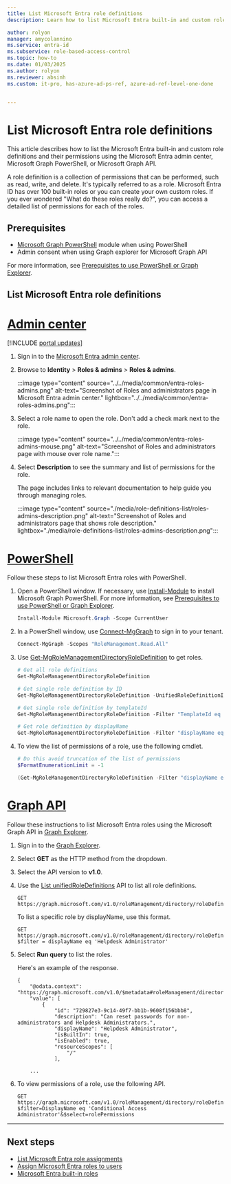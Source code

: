 ```yaml
---
title: List Microsoft Entra role definitions
description: Learn how to list Microsoft Entra built-in and custom role definitions and their permissions using the Microsoft Entra admin center, Microsoft Graph PowerShell, or Microsoft Graph API.

author: rolyon
manager: amycolannino
ms.service: entra-id
ms.subservice: role-based-access-control
ms.topic: how-to
ms.date: 01/03/2025
ms.author: rolyon
ms.reviewer: absinh
ms.custom: it-pro, has-azure-ad-ps-ref, azure-ad-ref-level-one-done


---
```

# List Microsoft Entra role definitions

This article describes how to list the Microsoft Entra built-in and custom role definitions and their permissions using the Microsoft Entra admin center, Microsoft Graph PowerShell, or Microsoft Graph API.

A role definition is a collection of permissions that can be performed, such as read, write, and delete. It's typically referred to as a role. Microsoft Entra ID has over 100 built-in roles or you can create your own custom roles. If you ever wondered "What do these roles really do?", you can access a detailed list of permissions for each of the roles.

## Prerequisites

- [Microsoft Graph PowerShell](/powershell/microsoftgraph/installation) module when using PowerShell
- Admin consent when using Graph explorer for Microsoft Graph API

For more information, see [Prerequisites to use PowerShell or Graph Explorer](prerequisites.md).

## List Microsoft Entra role definitions

# [Admin center](#tab/admin-center)

[!INCLUDE [portal updates](~/includes/portal-update.md)]

1. Sign in to the [Microsoft Entra admin center](https://entra.microsoft.com).

1. Browse to **Identity** > **Roles & admins** > **Roles & admins**.

    :::image type="content" source="../../media/common/entra-roles-admins.png" alt-text="Screenshot of Roles and administrators page in Microsoft Entra admin center." lightbox="../../media/common/entra-roles-admins.png":::

1. Select a role name to open the role. Don't add a check mark next to the role.

    :::image type="content" source="../../media/common/entra-roles-admins-mouse.png" alt-text="Screenshot of Roles and administrators page with mouse over role name.":::

1. Select **Description** to see the summary and list of permissions for the role.

    The page includes links to relevant documentation to help guide you through managing roles.

    :::image type="content" source="./media/role-definitions-list/roles-admins-description.png" alt-text="Screenshot of Roles and administrators page that shows role description." lightbox="./media/role-definitions-list/roles-admins-description.png":::

# [PowerShell](#tab/ms-powershell)

Follow these steps to list Microsoft Entra roles with PowerShell.

1. Open a PowerShell window. If necessary, use [Install-Module](/powershell/module/powershellget/install-module) to install Microsoft Graph PowerShell. For more information, see [Prerequisites to use PowerShell or Graph Explorer](prerequisites.md).

    ```powershell
    Install-Module Microsoft.Graph -Scope CurrentUser
    ```

2. In a PowerShell window, use [Connect-MgGraph](/powershell/microsoftgraph/authentication-commands#using-connect-mggraph) to sign in to your tenant.

    ```powershell
    Connect-MgGraph -Scopes "RoleManagement.Read.All"
    ```

3. Use [Get-MgRoleManagementDirectoryRoleDefinition](/powershell/module/microsoft.graph.identity.governance/get-mgrolemanagementdirectoryroledefinition) to get roles.

    ```powershell
    # Get all role definitions
    Get-MgRoleManagementDirectoryRoleDefinition
    
    # Get single role definition by ID
    Get-MgRoleManagementDirectoryRoleDefinition -UnifiedRoleDefinitionId 00000000-0000-0000-0000-000000000000
    
    # Get single role definition by templateId
    Get-MgRoleManagementDirectoryRoleDefinition -Filter "TemplateId eq 'c4e39bd9-1100-46d3-8c65-fb160da0071f'"

    # Get role definition by displayName
    Get-MgRoleManagementDirectoryRoleDefinition -Filter "displayName eq 'Helpdesk Administrator'"
    ```

4. To view the list of permissions of a role, use the following cmdlet.

    ```powershell
    # Do this avoid truncation of the list of permissions
    $FormatEnumerationLimit = -1
    
    (Get-MgRoleManagementDirectoryRoleDefinition -Filter "displayName eq 'Conditional Access Administrator'").RolePermissions | Format-list
    ```

# [Graph API](#tab/ms-graph)

Follow these instructions to list Microsoft Entra roles using the Microsoft Graph API in [Graph Explorer](https://aka.ms/ge).

1. Sign in to the [Graph Explorer](https://aka.ms/ge).

1. Select **GET** as the HTTP method from the dropdown. 

1. Select the API version to **v1.0**.

1. Use the [List unifiedRoleDefinitions](/graph/api/rbacapplication-list-roledefinitions) API to list all role definitions.

    ```http
    GET https://graph.microsoft.com/v1.0/roleManagement/directory/roleDefinitions
    ```

    To list a specific role by displayName, use this format.

    ```http
    GET https://graph.microsoft.com/v1.0/roleManagement/directory/roleDefinitions?$filter = displayName eq 'Helpdesk Administrator'
    ```

1. Select **Run query** to list the roles.

    Here's an example of the response.

    ```http
    {
        "@odata.context": "https://graph.microsoft.com/v1.0/$metadata#roleManagement/directory/roleDefinitions",
        "value": [
            {
                "id": "729827e3-9c14-49f7-bb1b-9608f156bbb8",
                "description": "Can reset passwords for non-administrators and Helpdesk Administrators.",
                "displayName": "Helpdesk Administrator",
                "isBuiltIn": true,
                "isEnabled": true,
                "resourceScopes": [
                    "/"
                ],
    
        ...
    
    ```
    
1. To view permissions of a role, use the following API.

   ```http
   GET https://graph.microsoft.com/v1.0/roleManagement/directory/roleDefinitions?$filter=DisplayName eq 'Conditional Access Administrator'&$select=rolePermissions
   ```

---

## Next steps

* [List Microsoft Entra role assignments](view-assignments.md)
* [Assign Microsoft Entra roles to users](/entra/identity/role-based-access-control/manage-roles-portal)
* [Microsoft Entra built-in roles](permissions-reference.md)
